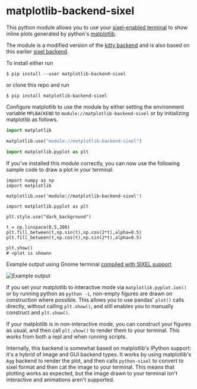 # matplotlib-backend-sixel

This python module allows you to use your
[sixel-enabled terminal](https://www.arewesixelyet.com/)
to show inline plots generated by python's
[matplotlib](https://github.com/matplotlib/matplotlib).

The module is a modified version of the [kitty backend](https://github.com/jktr/matplotlib-backend-kitty) and is also based on this
earlier [sixel backend](https://github.com/jonathf/matplotlib-sixel).

To install either run

`$ pip install --user matplotlib-backend-sixel`

or clone this repo and run

`$ pip install matplotlib-backend-sixel`

Configure matplotlib to use the module by either setting the
environment variable `MPLBACKEND` to `module://matplotlib-backend-sixel`
or by initializing matplotlib as follows.

```python
import matplotlib

matplotlib.use("module://matplotlib-backend-sixel")

import matplotlib.pyplot as plt
```

If you've installed this module correctly, you can now use
the following sample code to draw a plot in your terminal.

```
import numpy as np
import matplotlib

matplotlib.use('module://matplotlib-backend-sixel')

import matplotlib.pyplot as plt

plt.style.use("dark_background")

t = np.linspace(0,5,200)
plt.fill_between(t,np.sin(t),np.cos(2*t),alpha=0.5)
plt.fill_between(t,np.cos(t),np.sin(2*t),alpha=0.5)

plt.show()
# <plot is shown>
```

Example output using Gnome terminal [compiled with SIXEL support](https://github.com/mate-desktop/mate-terminal/issues/410)

![Example output](resources/demo.png)

If you set your matplotlib to interactive mode via
`matplotlib.pyplot.ion()` or by running python as
`python -i`, non-empty figures are drawn on construction
where possible. This allows you to use pandas' `plot()`
calls directly, without calling `plt.show()`, and still
enables you to manually construct and `plt.show()`.

If your matplotlib is in non-interactive mode,
you can construct your figures as usual, and then call
`plt.show()` to render them to your terminal. This
works from both a repl and when running scripts.

Internally, this backend is somewhat based on matplotlib's
IPython support: it's a hybrid of image and GUI backend types.
It works by using matplotlib's `Agg` backend to render the
plot, and then calls `python-sixel` to convert to sixel format
and then cat the image to your terminal. This means that plotting works as
expected, but the image drawn to your terminal isn't
interactive and animations aren't supported.
